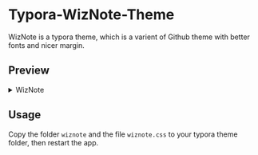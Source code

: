 # Typora-WizNote-Theme

WizNote is a typora theme, which is a varient of Github theme with better fonts and nicer margin.

## Preview

<details>
<summary>WizNote</summary>
![wiznote_demo_1](assets/demo_1.png)
![wiznote_demo_2](assets/demo_2.png)
![wiznote_demo_3](assets/demo_3.png)

</details>



## Usage

Copy the folder `wiznote` and the file `wiznote.css` to your typora theme folder, then restart the app.